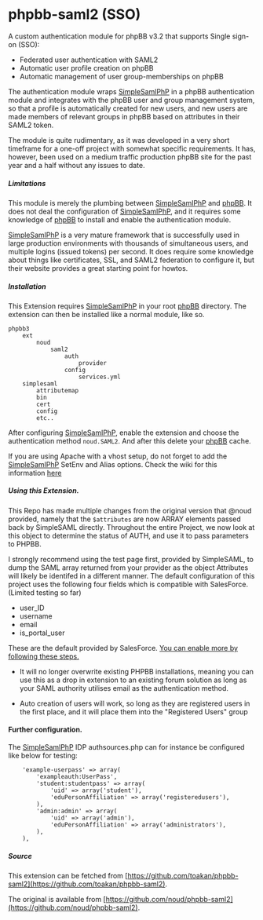 phpbb-saml2 (SSO)
=================

A custom authentication module for phpBB v3.2 that supports Single sign-on (SSO):

- Federated user authentication with SAML2
- Automatic user profile creation on phpBB
- Automatic management of user group-memberships on phpBB

The authentication module wraps [SimpleSamlPhP](http://www.simplesamlphp.org) in a phpBB authentication module and integrates with the phpBB user and group management system, so that a profile is automatically created for new users, and new users are made members of relevant groups in phpBB based on attributes in their SAML2 token.

The module is quite rudimentary, as it was developed in a very short timeframe for a one-off project with somewhat specific requirements. It has, however, been used on a medium traffic production phpBB site for the past year and a half without any issues to date.

##### Limitations

This module is merely the plumbing between [SimpleSamlPhP](http://www.simplesamlphp.org) and [phpBB](http://www.phpBB.com). It does not deal the configuration of [SimpleSamlPhP](http://www.simplesamlphp.org), and it requires some knowledge of [phpBB](http://www.phpBB.com) to install and enable the authentication module.

[SimpleSamlPhP](http://www.simplesamlphp.org) is a very mature framework that is successfully used in large production environments with thousands of simultaneous users, and multiple logins (issued tokens) per second. It does require some knowledge about things like certificates, SSL, and SAML2 federation to configure it, but their website provides a great starting point for howtos.

##### Installation

This Extension requires [SimpleSamlPhP](http://www.simplesamlphp.org) in your root [phpBB](http://www.phpBB.com) directory. The extension can then be installed like a normal module, like so.

```
phpbb3
    ext
        noud
            saml2
                auth
                    provider
                config
                    services.yml
    simplesaml
        attributemap
        bin
        cert
        config
        etc..
```

After configuring [SimpleSamlPhP](http://www.simplesamlphp.org), enable the extension and choose the authentication method `noud.SAML2`. And after this delete your [phpBB](http://www.phpBB.com) cache.

If you are using Apache with a vhost setup, do not forget to add the [SimpleSamlPhP](http://www.simplesamlphp.org) SetEnv and Alias options. Check the wiki for this information [here](https://github.com/Toakan/phpbb-saml2/wiki/Apache-Configuration)

##### Using this Extension.

This Repo has made multiple changes from the original version that @noud provided, namely that the `$attributes` are now ARRAY elements passed back by SimpleSAML directly. Throughout the entire Project, we now look at this object to determine the status of AUTH, and use it to pass parameters to PHPBB. 

I strongly recommend using the test page first, provided by SimpleSAML, to dump the SAML array returned from your provider as the object Attributes will likely be identifed in a different manner. The default configuration of this project uses the following four fields which is compatible with SalesForce. (Limited testing so far)

- user_ID
- username
- email
- is_portal_user

These are the default provided by SalesForce. [You can enable more by following these steps.](https://developer.salesforce.com/forums/?id=906F00000008qxvIAA)

- It will no longer overwrite existing PHPBB installations, meaning you can use this as a drop in extension to an existing forum solution as long as your SAML authority utilises email as the authentication method.

- Auto creation of users will work, so long as they are registered users in the first place, and it will place them into the "Registered Users" group


#### Further configuration.
The [SimpleSamlPhP](http://www.simplesamlphp.org) IDP authsources.php can for instance be configured like below for testing:

```
    'example-userpass' => array(
        'exampleauth:UserPass',
        'student:studentpass' => array(
            'uid' => array('student'),
            'eduPersonAffiliation' => array('registeredusers'),
        ),
        'admin:admin' => array(
            'uid' => array('admin'),
            'eduPersonAffiliation' => array('administrators'),
        ),
    ),
```

##### Source

This extension can be fetched from [https://github.com/toakan/phpbb-saml2](https://github.com/toakan/phpbb-saml2).

The original is available from [https://github.com/noud/phpbb-saml2](https://github.com/noud/phpbb-saml2).
